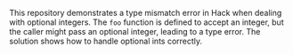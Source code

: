 This repository demonstrates a type mismatch error in Hack when dealing with optional integers. The `foo` function is defined to accept an integer, but the caller might pass an optional integer, leading to a type error.  The solution shows how to handle optional ints correctly.